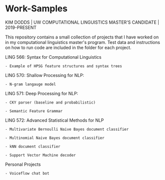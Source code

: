 # Work-Samples
KIM DODDS | UW COMPUTATIONAL LINGUISTICS MASTER'S CANDIDATE | 2019-PRESENT

This repository contains a small collection of projects that I have worked on in my computational linguistics master's program.
Test data and instructions on how to run code are included in the folder for each project.


LING 566: Syntax for Computational Linguistics

    - Example of HPSG feature structures and syntax trees
    
LING 570: Shallow Processing for NLP:

    - N-gram langauge model

LING 571: Deep Processing for NLP:

    - CKY parser (baseline and probabilistic)
    
    - Semantic Feature Grammar
    
LING 572: Advanced Statistical Methods for NLP

    - Multivariate Bernoulli Naive Bayes document classifier
    
    - Multinomial Naive Bayes document classifier
    
    - kNN document classifier
    
    - Support Vector Machine decoder
    
Personal Projects

    - Voiceflow chat bot
